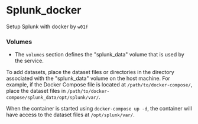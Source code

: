 # Splunk_docker
Setup Splunk with docker by `w01f`

### Volumes

- The `volumes` section defines the "splunk_data" volume that is used by the service.

To add datasets, place the dataset files or directories in the directory associated with the "splunk_data" volume on the host machine. For example, if the Docker Compose file is located at `/path/to/docker-compose/`, place the dataset files in `/path/to/docker-compose/splunk_data/opt/splunk/var/`.

When the container is started using `docker-compose up -d`, the container will have access to the dataset files at `/opt/splunk/var/`.
